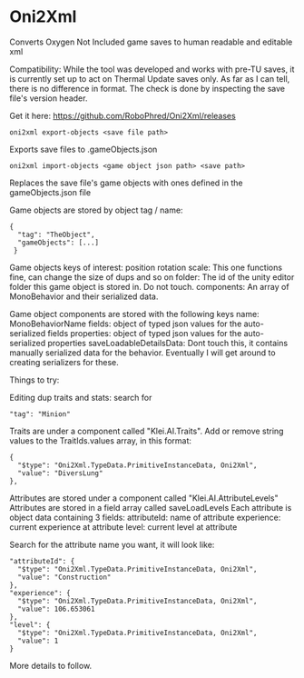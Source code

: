 # Oni2Xml
Converts Oxygen Not Included game saves to human readable and editable xml

Compatibility:
While the tool was developed and works with pre-TU saves, it is currently set up to act on Thermal Update saves only.
As far as I can tell, there is no difference in format.  The check is done by inspecting the save file's version header.


Get it here: https://github.com/RoboPhred/Oni2Xml/releases


```
oni2xml export-objects <save file path>
```
Exports save files to <save-name>.gameObjects.json

```
oni2xml import-objects <game object json path> <save path>
```
Replaces the save file's game objects with ones defined in the gameObjects.json file


Game objects are stored by object tag / name:
```
{
  "tag": "TheObject",
  "gameObjects": [...]
 }
```
Game objects keys of interest:
position
rotation
scale: This one functions fine, can change the size of dups and so on
folder: The id of the unity editor folder this game object is stored in.  Do not touch.
components: An array of MonoBehavior and their serialized data.

Game object components are stored with the following keys
name: MonoBehaviorName
fields: object of typed json values for the auto-serialized fields
properties: object of typed json values for the auto-serialized properties
saveLoadableDetailsData: Dont touch this, it contains manually serialized data for the behavior.  Eventually I will get around to creating serializers for these.


Things to try:

Editing dup traits and stats:
search for
```
"tag": "Minion"
```

Traits are under a component called "Klei.AI.Traits".
Add or remove string values to the TraitIds.values array, in this format:
```
{
  "$type": "Oni2Xml.TypeData.PrimitiveInstanceData, Oni2Xml",
  "value": "DiversLung"
},
```


Attributes are stored under a component called "Klei.AI.AttributeLevels"
Attributes are stored in a field array called saveLoadLevels
Each attribute is object data containing 3 fields:
attributeId: name of attribute
experience: current experience at attribute
level: current level at attribute

Search for the attribute name you want, it will look like:
```
"attributeId": {
  "$type": "Oni2Xml.TypeData.PrimitiveInstanceData, Oni2Xml",
  "value": "Construction"
},
"experience": {
  "$type": "Oni2Xml.TypeData.PrimitiveInstanceData, Oni2Xml",
  "value": 106.653061
},
"level": {
  "$type": "Oni2Xml.TypeData.PrimitiveInstanceData, Oni2Xml",
  "value": 1
}
```



More details to follow.
